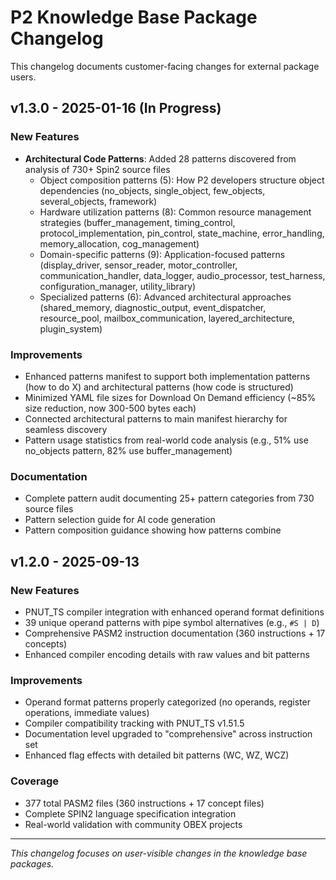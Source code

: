# P2 Knowledge Base Package Changelog

This changelog documents customer-facing changes for external package users.

## v1.3.0 - 2025-01-16 (In Progress)

### New Features
- **Architectural Code Patterns**: Added 28 patterns discovered from analysis of 730+ Spin2 source files
  - Object composition patterns (5): How P2 developers structure object dependencies (no_objects, single_object, few_objects, several_objects, framework)
  - Hardware utilization patterns (8): Common resource management strategies (buffer_management, timing_control, protocol_implementation, pin_control, state_machine, error_handling, memory_allocation, cog_management)
  - Domain-specific patterns (9): Application-focused patterns (display_driver, sensor_reader, motor_controller, communication_handler, data_logger, audio_processor, test_harness, configuration_manager, utility_library)
  - Specialized patterns (6): Advanced architectural approaches (shared_memory, diagnostic_output, event_dispatcher, resource_pool, mailbox_communication, layered_architecture, plugin_system)

### Improvements
- Enhanced patterns manifest to support both implementation patterns (how to do X) and architectural patterns (how code is structured)
- Minimized YAML file sizes for Download On Demand efficiency (~85% size reduction, now 300-500 bytes each)
- Connected architectural patterns to main manifest hierarchy for seamless discovery
- Pattern usage statistics from real-world code analysis (e.g., 51% use no_objects pattern, 82% use buffer_management)

### Documentation
- Complete pattern audit documenting 25+ pattern categories from 730 source files
- Pattern selection guide for AI code generation
- Pattern composition guidance showing how patterns combine

## v1.2.0 - 2025-09-13

### New Features
- PNUT_TS compiler integration with enhanced operand format definitions
- 39 unique operand patterns with pipe symbol alternatives (e.g., `#S | D`)
- Comprehensive PASM2 instruction documentation (360 instructions + 17 concepts)
- Enhanced compiler encoding details with raw values and bit patterns

### Improvements  
- Operand format patterns properly categorized (no operands, register operations, immediate values)
- Compiler compatibility tracking with PNUT_TS v1.51.5
- Documentation level upgraded to "comprehensive" across instruction set
- Enhanced flag effects with detailed bit patterns (WC, WZ, WCZ)

### Coverage
- 377 total PASM2 files (360 instructions + 17 concept files)
- Complete SPIN2 language specification integration
- Real-world validation with community OBEX projects

---
*This changelog focuses on user-visible changes in the knowledge base packages.*